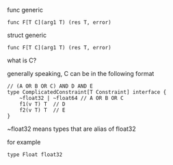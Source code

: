 func generic

```
func F[T C](arg1 T) (res T, error)
```

struct generic

```
func F[T C](arg1 T) (res T, error)
```

what is C?

generally speaking, C can be in the following format

```
// (A OR B OR C) AND D AND E
type ComplicatedConstraint[T Constraint] interface {
	~float32 | ~float64 // A OR B OR C
	f1(v T) T  // D
	f2(v T) T  // E
}
```

~float32 means types that are alias of float32

for example

```
type Float float32
```
